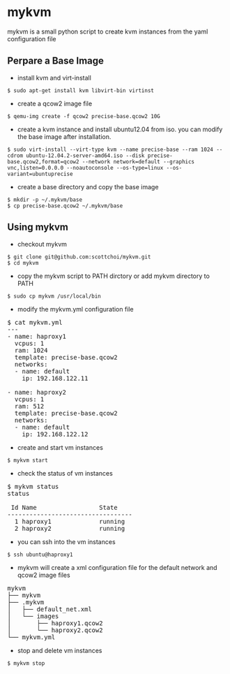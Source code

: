 mykvm
=====

mykvm is a small python script to create kvm instances from the yaml configuration file

Perpare a Base Image
--------------------

* install kvm and virt-install

```
$ sudo apt-get install kvm libvirt-bin virtinst
```

* create a qcow2 image file 

```
$ qemu-img create -f qcow2 precise-base.qcow2 10G
```

* create a kvm instance and install ubuntu12.04 from iso. you can modify the base image after installation.

```
$ sudo virt-install --virt-type kvm --name precise-base --ram 1024 --cdrom ubuntu-12.04.2-server-amd64.iso --disk precise-base.qcow2,format=qcow2 --network network=default --graphics vnc,listen=0.0.0.0 --noautoconsole --os-type=linux --os-variant=ubuntuprecise
```

* create a base directory and copy the base image

```
$ mkdir -p ~/.mykvm/base
$ cp precise-base.qcow2 ~/.mykvm/base
```

Using mykvm
---------------

* checkout mykvm

```
$ git clone git@github.com:scottchoi/mykvm.git
$ cd mykvm  
```

* copy the mykvm script to PATH dirctory or add mykvm directory to PATH

```
$ sudo cp mykvm /usr/local/bin
``` 

* modify the mykvm.yml configuration file

<pre>
$ cat mykvm.yml 
---
- name: haproxy1
  vcpus: 1
  ram: 1024
  template: precise-base.qcow2
  networks:
  - name: default
    ip: 192.168.122.11

- name: haproxy2
  vcpus: 1
  ram: 512
  template: precise-base.qcow2
  networks:
  - name: default
    ip: 192.168.122.12
</pre>

* create and start vm instances 

```
$ mykvm start
```

* check the status of vm instances

<pre>
$ mykvm status
status

 Id Name                 State
----------------------------------
  1 haproxy1             running
  2 haproxy2             running
</pre>

* you can ssh into the vm instances

```
$ ssh ubuntu@haproxy1
```

* mykvm will create a xml configuration file for the default network and qcow2 image files

<pre>
mykvm
├── mykvm
├── .mykvm
│   ├── default_net.xml
│   └── images
│       ├── haproxy1.qcow2
│       └── haproxy2.qcow2
└── mykvm.yml
</pre>

* stop and delete vm instances

```
$ mykvm stop
```

